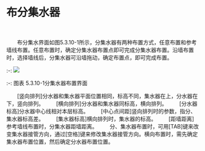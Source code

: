 # 布分集水器
<br/>



&emsp;&emsp;布分集水界面如图5.3.10-1所示，分集水器有两种布置方式，任意布置和参考墙线布置。任意布置时，确定分集水器布置点即可完成分集水器布置。沿墙布置时，选择墙线后，分集水器可沿墙拖动，确定布置点，即可完成布置。
<br/>

:-: ![](images/195.png)


:-: 图表 5.3.10-1分集水器布置界面
<br/>


&emsp;&emsp;[竖向排列]分水器和集水器平面位置相同，标高不同，集水器在上，分水器在下，竖向排列。
&emsp;&emsp;[横向排列]分水器和集水器同标高，横向排列。
&emsp;&emsp;[分水器标高]分水器中心线相对本层标高。
&emsp;&emsp;[中心点间距]竖向排列时的参数，指分、集水器标高差。
&emsp;&emsp;[集水器标高]横向排列时，集水器的标高。
&emsp;&emsp;[距墙距离]参考墙线布置时，分集水器距墙距离。
&emsp;&emsp;分、集水器布置时，可用[TAB]键来改变集水器接管方向，通过[空格]键来修改集水器接管方向。横向布置时，需先确定集水器布置位置，然后确定分水器布置位置。